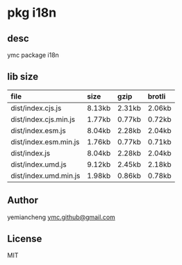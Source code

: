 # pkg i18n

## desc
ymc package i18n

## lib size  
file | size | gzip | brotli
:---- | :---- | :---- | :----
dist/index.cjs.js | 8.13kb | 2.31kb | 2.06kb
dist/index.cjs.min.js | 1.77kb | 0.77kb | 0.72kb
dist/index.esm.js | 8.04kb | 2.28kb | 2.04kb
dist/index.esm.min.js | 1.76kb | 0.77kb | 0.71kb
dist/index.js | 8.04kb | 2.28kb | 2.04kb
dist/index.umd.js | 9.12kb | 2.45kb | 2.18kb
dist/index.umd.min.js | 1.98kb | 0.86kb | 0.78kb

## Author
yemiancheng <ymc.github@gmail.com>

## License
MIT